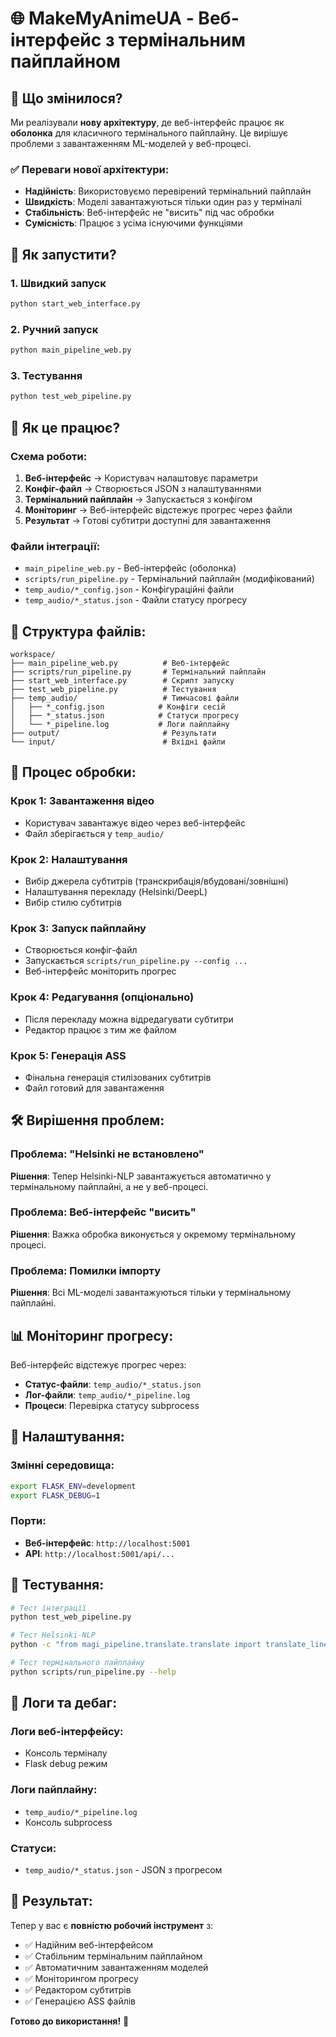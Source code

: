 # 🌐 MakeMyAnimeUA - Веб-інтерфейс з термінальним пайплайном

## 🎯 Що змінилося?

Ми реалізували **нову архітектуру**, де веб-інтерфейс працює як **оболонка** для класичного термінального пайплайну. Це вирішує проблеми з завантаженням ML-моделей у веб-процесі.

### ✅ Переваги нової архітектури:

- **Надійність**: Використовуємо перевірений термінальний пайплайн
- **Швидкість**: Моделі завантажуються тільки один раз у терміналі
- **Стабільність**: Веб-інтерфейс не "висить" під час обробки
- **Сумісність**: Працює з усіма існуючими функціями

## 🚀 Як запустити?

### 1. Швидкий запуск
```bash
python start_web_interface.py
```

### 2. Ручний запуск
```bash
python main_pipeline_web.py
```

### 3. Тестування
```bash
python test_web_pipeline.py
```

## 🔧 Як це працює?

### Схема роботи:

1. **Веб-інтерфейс** → Користувач налаштовує параметри
2. **Конфіг-файл** → Створюється JSON з налаштуваннями
3. **Термінальний пайплайн** → Запускається з конфігом
4. **Моніторинг** → Веб-інтерфейс відстежує прогрес через файли
5. **Результат** → Готові субтитри доступні для завантаження

### Файли інтеграції:

- `main_pipeline_web.py` - Веб-інтерфейс (оболонка)
- `scripts/run_pipeline.py` - Термінальний пайплайн (модифікований)
- `temp_audio/*_config.json` - Конфігураційні файли
- `temp_audio/*_status.json` - Файли статусу прогресу

## 📁 Структура файлів:

```
workspace/
├── main_pipeline_web.py          # Веб-інтерфейс
├── scripts/run_pipeline.py       # Термінальний пайплайн
├── start_web_interface.py        # Скрипт запуску
├── test_web_pipeline.py          # Тестування
├── temp_audio/                   # Тимчасові файли
│   ├── *_config.json            # Конфіги сесій
│   ├── *_status.json            # Статуси прогресу
│   └── *_pipeline.log           # Логи пайплайну
├── output/                       # Результати
└── input/                        # Вхідні файли
```

## 🔄 Процес обробки:

### Крок 1: Завантаження відео
- Користувач завантажує відео через веб-інтерфейс
- Файл зберігається у `temp_audio/`

### Крок 2: Налаштування
- Вибір джерела субтитрів (транскрибація/вбудовані/зовнішні)
- Налаштування перекладу (Helsinki/DeepL)
- Вибір стилю субтитрів

### Крок 3: Запуск пайплайну
- Створюється конфіг-файл
- Запускається `scripts/run_pipeline.py --config ...`
- Веб-інтерфейс моніторить прогрес

### Крок 4: Редагування (опціонально)
- Після перекладу можна відредагувати субтитри
- Редактор працює з тим же файлом

### Крок 5: Генерація ASS
- Фінальна генерація стилізованих субтитрів
- Файл готовий для завантаження

## 🛠️ Вирішення проблем:

### Проблема: "Helsinki не встановлено"
**Рішення**: Тепер Helsinki-NLP завантажується автоматично у термінальному пайплайні, а не у веб-процесі.

### Проблема: Веб-інтерфейс "висить"
**Рішення**: Важка обробка виконується у окремому термінальному процесі.

### Проблема: Помилки імпорту
**Рішення**: Всі ML-моделі завантажуються тільки у термінальному пайплайні.

## 📊 Моніторинг прогресу:

Веб-інтерфейс відстежує прогрес через:
- **Статус-файли**: `temp_audio/*_status.json`
- **Лог-файли**: `temp_audio/*_pipeline.log`
- **Процеси**: Перевірка статусу subprocess

## 🔧 Налаштування:

### Змінні середовища:
```bash
export FLASK_ENV=development
export FLASK_DEBUG=1
```

### Порти:
- **Веб-інтерфейс**: `http://localhost:5001`
- **API**: `http://localhost:5001/api/...`

## 🧪 Тестування:

```bash
# Тест інтеграції
python test_web_pipeline.py

# Тест Helsinki-NLP
python -c "from magi_pipeline.translate.translate import translate_line; print(translate_line('Привет'))"

# Тест термінального пайплайну
python scripts/run_pipeline.py --help
```

## 📝 Логи та дебаг:

### Логи веб-інтерфейсу:
- Консоль терміналу
- Flask debug режим

### Логи пайплайну:
- `temp_audio/*_pipeline.log`
- Консоль subprocess

### Статуси:
- `temp_audio/*_status.json` - JSON з прогресом

## 🎉 Результат:

Тепер у вас є **повністю робочий інструмент** з:
- ✅ Надійним веб-інтерфейсом
- ✅ Стабільним термінальним пайплайном
- ✅ Автоматичним завантаженням моделей
- ✅ Моніторингом прогресу
- ✅ Редактором субтитрів
- ✅ Генерацією ASS файлів

**Готово до використання!** 🚀 